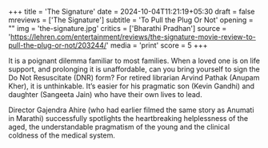 +++
title = 'The Signature'
date = 2024-10-04T11:21:19+05:30
draft = false
mreviews = ['The Signature']
subtitle = 'To Pull the Plug Or Not'
opening = ""
img = 'the-signature.jpg'
critics = ['Bharathi Pradhan']
source = 'https://lehren.com/entertainment/reviews/the-signature-movie-review-to-pull-the-plug-or-not/203244/'
media = 'print'
score = 5
+++

It is a poignant dilemma familiar to most families. When a loved one is on life support, and prolonging it is unaffordable, can you bring yourself to sign the Do Not Resuscitate (DNR) form? For retired librarian Arvind Pathak (Anupam Kher), it is unthinkable. It’s easier for his pragmatic son (Kevin Gandhi) and daughter (Sangeeta Jain) who have their own lives to lead.

Director Gajendra Ahire (who had earlier filmed the same story as Anumati in Marathi) successfully spotlights the heartbreaking helplessness of the aged, the understandable pragmatism of the young and the clinical coldness of the medical system.
